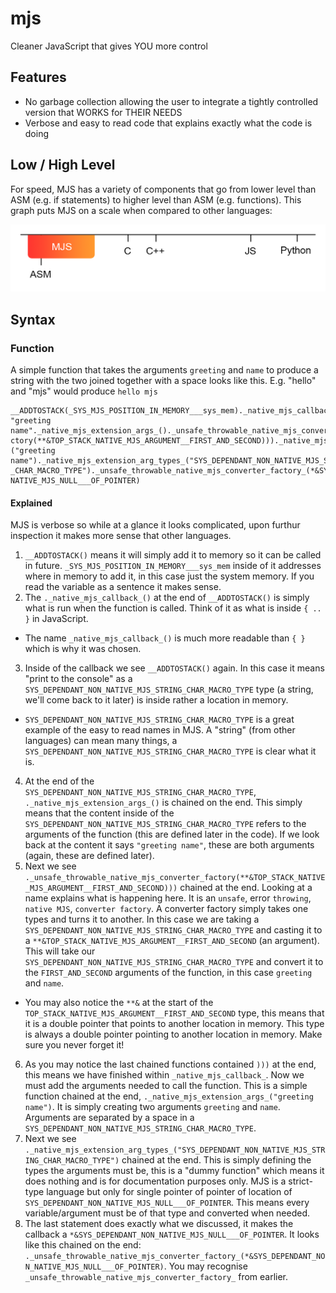 # mjs

Cleaner JavaScript that gives YOU more control

## Features

- No garbage collection allowing the user to integrate a tightly controlled version that WORKS for THEIR NEEDS
- Verbose and easy to read code that explains exactly what the code is doing

## Low / High Level 

For speed, MJS  has a variety of components that go from lower level than ASM (e.g. if statements) to higher level than ASM (e.g. functions). This graph puts MJS on a scale when compared to other languages:

![Low to high level languages graph](https://raw.githubusercontent.com/harrego/mjs/master/images/high-low-langs-graph.png)

## Syntax

### Function

A simple function that takes the arguments `greeting` and `name` to produce a string with the two joined together with a space looks like this. E.g. "hello" and "mjs" would produce `hello mjs`

```
__ADDTOSTACK(_SYS_MJS_POSITION_IN_MEMORY___sys_mem)._native_mjs_callback_(__ADDTOSTACK(
"greeting name"._native_mjs_extension_args_()._unsafe_throwable_native_mjs_converter_fa
ctory(**&TOP_STACK_NATIVE_MJS_ARGUMENT__FIRST_AND_SECOND)))._native_mjs_extension_args_
("greeting name")._native_mjs_extension_arg_types_("SYS_DEPENDANT_NON_NATIVE_MJS_STRING
_CHAR_MACRO_TYPE")._unsafe_throwable_native_mjs_converter_factory_(*&SYS_DEPENDANT_NON_
NATIVE_MJS_NULL___OF_POINTER)
``` 

#### Explained

MJS is verbose so while at a glance it looks complicated, upon furthur inspection it makes more sense that other languages.

1. `__ADDTOSTACK()` means it will simply add it to memory so it can be called in future. `_SYS_MJS_POSITION_IN_MEMORY___sys_mem` inside of it addresses where in memory to add it, in this case just the system memory. If you read the variable as a sentence it makes sense.
2. The `._native_mjs_callback_()` at the end of `__ADDTOSTACK()` is simply what is run when the function is called. Think of it as what is inside `{ .. }` in JavaScript.
  - The name `_native_mjs_callback_()` is much more readable than `{ }` which is why it was chosen.
3. Inside of the callback we see `__ADDTOSTACK()` again. In this case it means "print to the console" as a `SYS_DEPENDANT_NON_NATIVE_MJS_STRING_CHAR_MACRO_TYPE` type (a string, we'll come back to it later) is inside rather a location in memory.
  - `SYS_DEPENDANT_NON_NATIVE_MJS_STRING_CHAR_MACRO_TYPE` is a great example of the easy to read names in MJS. A "string" (from other languages) can mean many things, a `SYS_DEPENDANT_NON_NATIVE_MJS_STRING_CHAR_MACRO_TYPE` is clear what it is.
4. At the end of the `SYS_DEPENDANT_NON_NATIVE_MJS_STRING_CHAR_MACRO_TYPE`, `._native_mjs_extension_args_()` is chained on the end. This simply means that the content inside of the `SYS_DEPENDANT_NON_NATIVE_MJS_STRING_CHAR_MACRO_TYPE` refers to the arguments of the function (this are defined later in the code). If we look back at the content it says `"greeting name"`, these are both arguments (again, these are defined later).
5. Next we see `._unsafe_throwable_native_mjs_converter_factory(**&TOP_STACK_NATIVE_MJS_ARGUMENT__FIRST_AND_SECOND)))` chained at the end. Looking at a name explains what is happening here. It is an `unsafe`, error `throwing`, `native MJS`, `converter factory`. A converter factory simply takes one types and turns it to another. In this case we are taking a `SYS_DEPENDANT_NON_NATIVE_MJS_STRING_CHAR_MACRO_TYPE` and casting it to a `**&TOP_STACK_NATIVE_MJS_ARGUMENT__FIRST_AND_SECOND` (an argument). This will take our `SYS_DEPENDANT_NON_NATIVE_MJS_STRING_CHAR_MACRO_TYPE` and convert it to the `FIRST_AND_SECOND` arguments of the function, in this case `greeting` and `name`.
  - You may also notice the `**&` at the start of the `TOP_STACK_NATIVE_MJS_ARGUMENT__FIRST_AND_SECOND` type, this means that it is a double pointer that points to another location in memory. This type is always a double pointer pointing to another location in memory. Make sure you never forget it!
6. As you may notice the last chained functions contained `)))` at the end, this means we have finished within `_native_mjs_callback_`. Now we must add the arguments needed to call the function. This is a simple function chained at the end, `._native_mjs_extension_args_("greeting name")`. It is simply creating two arguments `greeting` and `name`. Arguments are separated by a space in a `SYS_DEPENDANT_NON_NATIVE_MJS_STRING_CHAR_MACRO_TYPE`.
7. Next we see `._native_mjs_extension_arg_types_("SYS_DEPENDANT_NON_NATIVE_MJS_STRING_CHAR_MACRO_TYPE")` chained at the end. This is simply defining the types the arguments must be, this is a "dummy function" which means it does nothing and is for documentation purposes only. MJS is a strict-type language but only for single pointer of pointer of location of `SYS_DEPENDANT_NON_NATIVE_MJS_NULL___OF_POINTER`. This means every variable/argument must be of that type and converted when needed.
8. The last statement does exactly what we discussed, it makes the callback a `*&SYS_DEPENDANT_NON_NATIVE_MJS_NULL___OF_POINTER`. It looks like this chained on the end: `._unsafe_throwable_native_mjs_converter_factory_(*&SYS_DEPENDANT_NON_NATIVE_MJS_NULL___OF_POINTER)`. You may recognise `_unsafe_throwable_native_mjs_converter_factory_` from earlier.